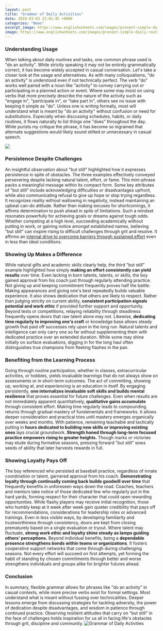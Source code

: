 ```yaml
---
layout: post
title: "Grammar of Daily Activities"
date: 2024-03-03 22:01:45 +0000
categories: "News"
excerpt_image: https://www.englishwsheets.com/images/present-simple-daily-routines-esl-printable-gap-fill-exercise-worksheet.png
image: https://www.englishwsheets.com/images/present-simple-daily-routines-esl-printable-gap-fill-exercise-worksheet.png
---
```


### Understanding Usage
When talking about daily routines and tasks, one common phrase used is "do an activity". While strictly speaking it may not be entirely grammatically correct, it has become widely accepted in casual conversation. Let's take a closer look at the usage and alternatives. 
As with many colloquialisms, "do an activity" is understood even if not technically perfect. The verb "do" works well paired with a noun like "activity" to convey carrying out or participating in a planned action or event. Where some may insist on using verbs that more precisely describe the nature of the activity such as "engage in", "participate in", or "take part in", others see no issue with keeping it simple as "do". 
Unless one is writing formally, most will understand what is meant by "do an activity" without confusion or need for substitutions. Especially when discussing schedules, habits, or daily routines, it flows naturally to list things one "does" throughout the day. While purists my critique the phrase, it has become so ingrained that alternate suggestions would likely sound stilted or unnecessary in casual speech.

![](https://englishgrammarhere.com/wp-content/uploads/2019/12/Daily-Routines.jpg)
### Persistence Despite Challenges
An insightful observation about "but still" highlighted how it expresses persistence in spite of obstacles. The three examples effectively conveyed persevering despite lacking natural talent, effort, or fame. This mini-phrase packs a meaningful message within its compact form.
Some key attributes of "but still" include acknowledging difficulties or disadvantages upfront, while also communicating refusal to give up hope or stop trying regardless. It recognizes reality without wallowing in negativity, instead maintaining an upbeat can-do attitude. Rather than making excuses for shortcomings, it affirms determination to push ahead in spite of limitations. 
Such a mindset resonates powerfully for achieving goals or dreams against tough odds. Whether competing at a high level, succeeding academically without putting in work, or gaining notice amongst established names, believing "but still" can inspire rising to difficult challenges through grit and resolve. It affirms an [internal drive to overcome barriers through sustained effort](https://store.fi.io.vn/collection/german-shepherd) even in less than ideal conditions.
### Showing Up Makes a Difference  
While natural gifts and academic skills clearly help, the third "but still" example highlighted how simply **making an effort consistently can yield results** over time. Even lacking in born talents, talents, or skills, the boy gained approval from his coach just through regularly attending practice. Not giving up and keeping commitment frequently proves half the battle.
Making appearances and giving one's best repeatedly builds valuable experience. It also shows dedication that others are likely to respect. Rather than judging strictly on current ability, **consistent participation signals potential and work ethic** if provided further support and opportunity. Beyond tests or competitions, relaying reliability through steadiness frequently opens doors that raw talent alone may not.
Likewise, **dedicating time regularly to improving one's craft** or knowledge base allows steady growth that paid off successes rely upon in the long run. Natural talents and intelligence can only carry one so far without supplementing them with dedicated practice over an extended duration. While some may shine initially on surface evaluations, digging in for the long haul often distinguishes true champions from fleeting flashes in the pan.
### Benefiting from the Learning Process
Going through routine participation, whether in classes, extracurricular activities, or hobbies, yields invaluable learnings that do not always show on assessments or in short-term outcomes. The act of committing, showing up, working at, and experiencing is an education in itself. By engaging persistently, **one internalizes invaluable soft skills and builds mental resilience** that proves essential for future challenges.
Even when results are not immediately apparent quantitatively, **qualitative gains accumulate** through consistent effort. Making time regularly leads to compounding returns through gradual mastery of fundamentals and frameworks. It allows deeper consideration and practical tries until mastery emerges organically over weeks and months.
With patience, remaining teachable and tactically putting in **hours dedicated to building new skills or improving existing ones** lays crucial groundwork. **Strength honed through long-term focused practice empowers rising to greater heights.** Though marks or victories may elude during formative seasons, pressing forward "but still" sows seeds of ability that later harvests rewards in full.
### Showing Loyalty Pays Off
The boy referenced who persisted at baseball practice, regardless of innate coordination or talent, garnered approval from his coach. **Demonstrating loyalty through continually coming back builds goodwill over time** that frequently benefits in unforeseen ways down the road. Coaches, teachers and mentors take notice of those dedicated few who regularly put in the hard yards, forming respect for their character that could open rewarding opportunities. 
While flashy players may receive initial recognition, those who humbly keep at it week after week gain quieter credibility that pays off for recommendations, considerations for leadership roles or advanced trainings. Even in less visible ways, by developing familiarity and trustworthiness through consistency, doors are kept from closing prematurely based on a single evaluation or tryout. Where talent may fluctuate, **strong work ethic and loyalty shine steady as lamps guiding others' perceptions.**
Beyond individual benefits, being a **dependable presence strengthens bonds within teams or organizations**. It fosters cooperative support networks that come through during challenging seasons. Not every effort will succeed on first attempts, yet forming the habit of standing by chosen commitments through better and worse strengthens individuals and groups alike for brighter futures ahead.
### Conclusion
In summary, flexible grammar allows for phrases like "do an activity" in casual contexts, while more precise verbs exist for formal settings. Most understand what is meant without fussing over technicalities. Deeper lessons emerge from discussing strategies for tackling adversity, the power of dedication despite disadvantages, and wisdom in patience through continued practice. Observing resilient attitudes that carry on "but still" in the face of challenges holds inspiration for us all in facing life's obstacles through grit, discipline and community.
![Grammar of Daily Activities](https://www.englishwsheets.com/images/present-simple-daily-routines-esl-printable-gap-fill-exercise-worksheet.png)
